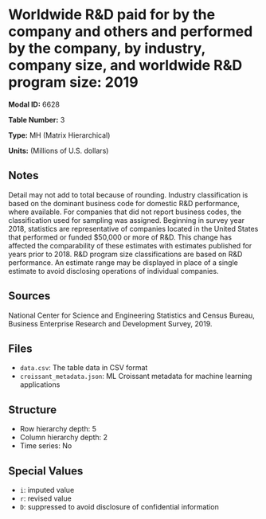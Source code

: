 # Worldwide R&D paid for by the company and others and performed by the company, by industry, company size, and worldwide R&D program size: 2019

**Modal ID:** 6628

**Table Number:** 3

**Type:** MH (Matrix Hierarchical)

**Units:** (Millions of U.S. dollars)

## Notes

Detail may not add to total because of rounding. Industry classification is based on the dominant business code for domestic R&D performance, where available. For companies that did not report business codes, the classification used for sampling was assigned. Beginning in survey year 2018, statistics are representative of companies located in the United States that performed or funded $50,000 or more of R&D. This change has affected the comparability of these estimates with estimates published for years prior to 2018. R&D program size classifications are based on R&D performance. An estimate range may be displayed in place of a single estimate to avoid disclosing operations of individual companies.

## Sources

National Center for Science and Engineering Statistics and Census Bureau, Business Enterprise Research and Development Survey, 2019.

## Files

- `data.csv`: The table data in CSV format
- `croissant_metadata.json`: ML Croissant metadata for machine learning applications

## Structure

- Row hierarchy depth: 5
- Column hierarchy depth: 2
- Time series: No

## Special Values

- `i`: imputed value
- `r`: revised value
- `D`: suppressed to avoid disclosure of confidential information
